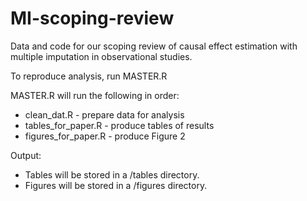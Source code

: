 # MI-scoping-review
Data and code for our scoping review of causal effect estimation with multiple imputation in observational studies.

To reproduce analysis, run MASTER.R

MASTER.R will run the following in order:
  * clean_dat.R - prepare data for analysis
  * tables_for_paper.R - produce tables of results
  * figures_for_paper.R - produce Figure 2

Output:
 * Tables will be stored in a /tables directory.
 * Figures will be stored in a /figures directory.

